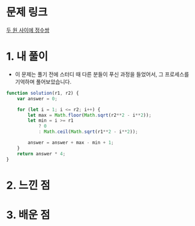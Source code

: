 # 문제 링크

[두 원 사이에 정수쌍](https://school.programmers.co.kr/learn/courses/30/lessons/181187)

# 1. 내 풀이
- 이 문제는 풀기 전에 스터디 때 다른 분들이 푸신 과정을 들었어서, 그 프로세스를 기억하며 풀어보았습니다.

```javascript
function solution(r1, r2) {
    var answer = 0;

    for (let i = 1; i <= r2; i++) {
        let max = Math.floor(Math.sqrt(r2**2 - i**2));
        let min = i >= r1
            ? 0
            : Math.ceil(Math.sqrt(r1**2 - i**2));

        answer = answer + max - min + 1;
    }
    return answer * 4;
}
```

# 2. 느낀 점

# 3. 배운 점